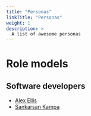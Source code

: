 ```yaml
---
title: "Personas"
linkTitle: "Personas"
weight: 1
description: >
  A list of awesome personas
---
```


# Role models

## Software developers

* [Alex Ellis](https://www.alexellis.io/)
* [Sankarsan Kampa](https://traction.one/)
